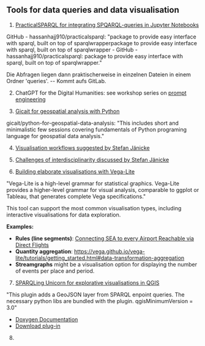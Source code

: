 ## Tools for data queries and data visualisation

1) [PracticalSPARQL for integrating SPQARQL-queries in Jupyter Notebooks](https://github.com/hassanhajj910/practicalsparql)

GitHub - hassanhajj910/practicalsparql: "package to provide easy interface with sparql, built on top of sparqlwrapperpackage to provide easy interface with sparql, 
built on top of sparqlwrapper - GitHub - hassanhajj910/practicalsparql: package to provide easy interface with sparql, built on top of sparqlwrapper."

Die Abfragen liegen dann praktischerweise in einzelnen Dateien in einem Ordner 'queries'. -- Kommt aufs GitLab.

2) ChatGPT for the Digital Humanities: see workshop series on [prompt engineering](https://chpollin.github.io/GM-DH/)

3) [Gicait for geospatial analysis with Python](https://github.com/gicait/python-for-geospatial-data-analysis)

gicait/python-for-geospatial-data-analysis: "This includes short and minimalistic few sessions covering fundamentals 
of Python programing language for geospatial data analysis."

4) [Visualisation workflows suggested by Stefan Jänicke](http://www.informatik.uni-leipzig.de/bsv/homepage/de/people/dr-stefan-j%C3%A4nicke)

5) [Challenges of interdisciplinarity discussed by Stefan Jänicke](http://www.informatik.uni-leipzig.de/~stjaenicke/balancing.pdf)

6) [Building elaborate visualisations with Vega-Lite](https://vega.github.io/vega-lite/examples/)

"Vega-Lite is a high-level grammar for statistical graphics. Vega-Lite provides a higher-level grammar for visual analysis, comparable to ggplot or Tableau, that generates complete Vega specifications."

This tool can support the most common visualisation types, including interactive visualisations for data exploration.

**Examples:**

- **Rules (line segments)**: [Connecting SEA to every Airport Reachable via Direct Flights](https://vega.github.io/vega-lite/examples/geo_rule.html)
- **Quantity aggregation**: https://vega.github.io/vega-lite/tutorials/getting_started.html#data-transformation-aggregation
- **Streamgraphs** might be a visualisation option for displaying the number of events per place and period.

7) [SPARQLing Unicorn for explorative visualisations in QGIS](https://github.com/sparqlunicorn/sparqlunicornGoesGIS)

"This plugin adds a GeoJSON layer from SPARQL enpoint queries. The necessary python libs are bundled with the plugin. qgisMinimumVersion = 3.0"

- [Doxygen Documentation](https://sparqlunicorn.github.io/sparqlunicornGoesGIS/)
- [Download plug-in](https://plugins.qgis.org/plugins/sparqlunicorn/)

8) 


